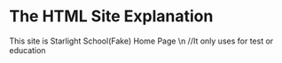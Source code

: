 # The HTML Site Explanation
This site is Starlight School(Fake) Home Page
\n //It only uses for test or education
